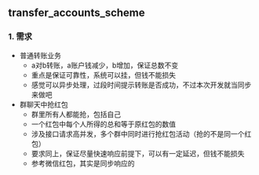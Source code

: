 ## transfer_accounts_scheme
### 1. 需求
* 普通转账业务
    - a对b转账，a账户钱减少，b增加，保证总数不变
    - 重点是保证可靠性，系统可以挂，但钱不能损失
    - 感觉可以异步处理，过段时间提示转账是否成功，不过本次开发就当同步来做吧
* 群聊天中抢红包
    - 群里所有人都能抢，包括自己
    - 一个红包中每个人所得的总和等于原红包的数值
    - 涉及接口请求高并发，多个群中同时进行抢红包活动（抢的不是同一个红包）
    - 要求同上，保证尽量快速响应前提下，可以有一定延迟，但钱不能损失
    - 参考微信红包，其实是同步响应的